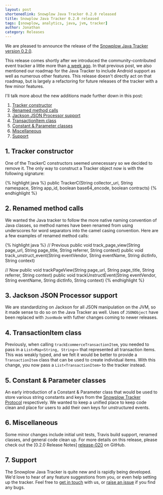 ```yaml
---
layout: post
shortenedlink: Snowplow Java Tracker 0.2.0 released
title: Snowplow Java Tracker 0.2.0 released
tags: [snowplow, analytics, java, jvm, tracker]
author: Jonathan
category: Releases
---
```


We are pleased to announce the release of the [Snowplow Java Tracker version 0.2.0][repo].

This release comes shortly after we introduced the community-contributed event tracker a little more than [a week ago][original-post]. In that previous post, we also mentioned our roadmap for the Java Tracker to include Android support as well as numerous other features. This release doesn't directly act on that roadmap, but is largely a refactoring for future releases of the tracker with a few minor features.

I'll talk more about the new additions made further down in this post:

1. [Tracker constructor](/blog/2014/07/02/snowplow-java-tracker-0.2.0-released/#constructor)
2. [Renamed method calls](/blog/2014/07/02/snowplow-java-tracker-0.2.0-released/#method-calls)
3. [Jackson JSON Processor support](/blog/2014/07/02/snowplow-java-tracker-0.2.0-released/#jackson-json)
4. [TransactionItem class](/blog/2014/07/02/snowplow-java-tracker-0.2.0-released/#transaction-item)
5. [Constant & Parameter classes](/blog/2014/07/02/snowplow-java-tracker-0.2.0-released/#constant-parameter)
6. [Miscellaneous](/blog/2014/07/02/snowplow-java-tracker-0.2.0-released/#misc)
7. [Support](/blog/2014/07/02/snowplow-java-tracker-0.2.0-released/#support)

<!--more-->

<h2><a name="constructor">1. Tracker constructor</a></h2>

One of the TrackerC constructors seemed unnecessary so we decided to remove it. The only way to construct a Tracker object now is with the following signature:

{% highlight java %}
public TrackerC(String collector_uri, String namespace, String app_id, boolean base64_encode, boolean contracts)
{% endhighlight %}

<h2><a name="method-calls">2. Renamed method calls</a></h2>

We wanted the Java tracker to follow the more native naming convention of Java classes, so method names have been renamed from using underscores for word separators into the camel casing convention. Here are a few examples of renamed method calls:

{% highlight java %}
// Previous
public void track_page_view(String page_url, String page_title, String referrer, String context)
public void track_unstruct_event(String eventVendor, String eventName, String dictInfo, String context)

// Now
public void trackPageView(String page_url, String page_title, String referrer, String context)
public void trackUnstructEvent(String eventVendor, String eventName, String dictInfo, String context)
{% endhighlight %}

<h2><a name="jackson-json">3. Jackson JSON Processor support</a></h2>

We are standardizing on Jackson for all JSON manipulation on the JVM, so it made sense to do so on the Java Tracker as well. Uses of `JSONObject` have been replaced with `JsonNode` with futher changes coming to newer releases.

<h2><a name="transaction-item">4. TransactionItem class</a></h2>

Previously, when calling `trackEcommerceTransactionItem`, you needed to pass in a `List<Map<String, String>>` that represented all transaction items. This was weakly typed, and we felt it would be better to provide a `TransactionItem` class that can be used to create individual items. With this change, you now pass a `List<TransactionItem>` to the tracker instead.

<h2><a name="constant-parameter">5. Constant &amp; Parameter classes</a></h2>

An early introduction of a Constant & Parameter class that would be used to store various string constants and keys from the [Snowplow Tracker Protocol][tracker-protocol] respectively. We wanted to keep a unified place to keep code clean and place for users to add their own keys for unstructured events.

<h2><a name="misc">6. Miscellaneous</a></h2>

Some minor changes include initial unit tests, Travis build support, renamed classes, and general code clean up. For more details on this release, please check out the [0.2.0 Release Notes] [release-020] on GitHub.

<h2><a name="support">7. Support</a></h2>

The Snowplow Java Tracker is quite new and is rapidly being developed. We'd love to hear of any feature suggestions from you, or even help setting up the tracker. Feel free to [get in touch][talk-to-us] with us, or [raise an issue][issues] if you find any bugs.

[repo]: https://github.com/snowplow/snowplow-java-tracker/tree/0.2.0
[changelog]: https://github.com/snowplow/snowplow-java-tracker/blob/master/CHANGELOG
[tracker-protocol]: https://github.com/snowplow/snowplow/wiki/snowplow-tracker-protocol
[issues]: https://github.com/snowplow/snowplow/issues
[release-020]: https://github.com/snowplow/snowplow-java-tracker/releases/tag/0.2.0
[talk-to-us]: https://github.com/snowplow/snowplow/wiki/Talk-to-us

[original-post]: /blog/2014/06/20/snowplow-java-tracker-0.1.0-released/
